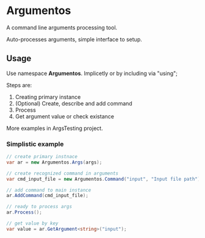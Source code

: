 # Argumentos
A command line arguments processing tool.

Auto-processes arguments, simple interface to setup.

## Usage
Use namespace **Argumentos**. Implicetly or by including via "using";

Steps are:
1) Creating primary instance
2) (Optional) Create, describe and add command
3) Process
4) Get argument value or check existance

More examples in ArgsTesting project.

### Simplistic example
```csharp
// create primary instnace
var ar = new Argumentos.Args(args);

// create recognized command in arguments
var cmd_input_file = new Argumentos.Command("input", "Input file path");

// add command to main instance
ar.AddCommand(cmd_input_file);

// ready to process args
ar.Process();

// get value by key
var value = ar.GetArgument<string>("input");
